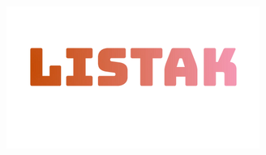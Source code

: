 <p align="center">
  <img src="./logo.png" alt="Logo of the app's name 'Listak' with the a stylized gradient over it">
</p>
